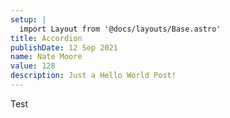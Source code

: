 ```yaml
---
setup: |
  import Layout from '@docs/layouts/Base.astro'
title: Accordion
publishDate: 12 Sep 2021
name: Nate Moore
value: 128
description: Just a Hello World Post!
---
```



  <tailit-accordion>Test</tailit-accordion>
